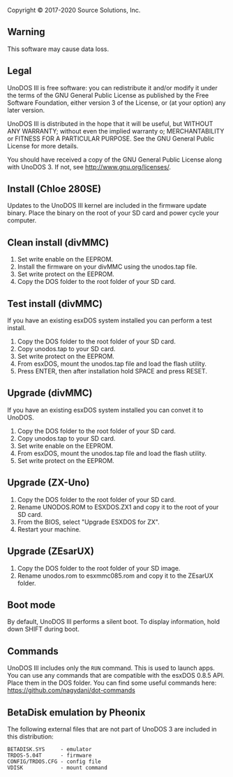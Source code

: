 Copyright © 2017-2020 Source Solutions, Inc.

## Warning
This software may cause data loss.

## Legal
UnoDOS III is free software: you can redistribute it and/or modify
it under the terms of the GNU General Public License as published by
the Free Software Foundation, either version 3 of the License, or
(at your option) any later version.

UnoDOS III is distributed in the hope that it will be useful,
but WITHOUT ANY WARRANTY; without even the implied warranty o;
MERCHANTABILITY or FITNESS FOR A PARTICULAR PURPOSE. See the
GNU General Public License for more details.

You should have received a copy of the GNU General Public License
along with UnoDOS 3. If not, see <http://www.gnu.org/licenses/>.

## Install (Chloe 280SE)
Updates to the UnoDOS III kernel are included in the firmware update binary.
Place the binary on the root of your SD card and power cycle your computer.

## Clean install (divMMC)
1. Set write enable on the EEPROM.
2. Install the firmware on your divMMC using the unodos.tap file.
3. Set write protect on the EEPROM.
4. Copy the DOS folder to the root folder of your SD card.

## Test install (divMMC)
If you have an existing esxDOS system installed you can perform a test install.
1. Copy the DOS folder to the root folder of your SD card.
2. Copy unodos.tap to your SD card.
3. Set write protect on the EEPROM.
4. From esxDOS, mount the unodos.tap file and load the flash utility.
5. Press ENTER, then after installation hold SPACE and press RESET.

## Upgrade (divMMC)
If you have an existing esxDOS system installed you can convet it to UnoDOS.
1. Copy the DOS folder to the root folder of your SD card.
2. Copy unodos.tap to your SD card.
3. Set write enable on the EEPROM.
4. From esxDOS, mount the unodos.tap file and load the flash utility.
5. Set write protect on the EEPROM.

## Upgrade (ZX-Uno)
1. Copy the DOS folder to the root folder of your SD card.
2. Rename UNODOS.ROM to ESXDOS.ZX1 and copy it to the root of your SD card.
3. From the BIOS, select "Upgrade ESXDOS for ZX".
4. Restart your machine.

## Upgrade (ZEsarUX)
1. Copy the DOS folder to the root folder of your SD image.
2. Rename unodos.rom to esxmmc085.rom and copy it to the ZEsarUX folder.

## Boot mode
By default, UnoDOS III performs a silent boot. To display information, hold
down SHIFT during boot.

## Commands
UnoDOS III includes only the `RUN` command. This is used to launch apps.
You can use any commands that are compatible with the esxDOS 0.8.5 API.
Place them in the DOS folder. You can find some useful commands here:
https://github.com/nagydani/dot-commands

## BetaDisk emulation by Pheonix
The following external files that are not part of UnoDOS 3 are included in this
distribution:
```
BETADISK.SYS     - emulator
TRDOS-5.04T      - firmware
CONFIG/TRDOS.CFG - config file
VDISK            - mount command
```
